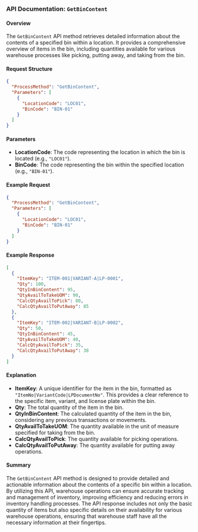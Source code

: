 ### API Documentation: `GetBinContent`

#### Overview
The `GetBinContent` API method retrieves detailed information about the contents of a specified bin within a location. It provides a comprehensive overview of items in the bin, including quantities available for various warehouse processes like picking, putting away, and taking from the bin.

#### Request Structure
```json
{
  "ProcessMethod": "GetBinContent",
  "Parameters": [
    {
      "LocationCode": "LOC01",
      "BinCode": "BIN-01"
    }
  ]
}
```

#### Parameters
- **LocationCode**: The code representing the location in which the bin is located (e.g., `"LOC01"`).
- **BinCode**: The code representing the bin within the specified location (e.g., `"BIN-01"`).

#### Example Request
```json
{
  "ProcessMethod": "GetBinContent",
  "Parameters": [
    {
      "LocationCode": "LOC01",
      "BinCode": "BIN-01"
    }
  ]
}
```

#### Example Response
```json
[
  {
    "ItemKey": "ITEM-001|VARIANT-A|LP-0001",
    "Qty": 100,
    "QtyInBinContent": 95,
    "QtyAvailToTakeUOM": 90,
    "CalcQtyAvailToPick": 80,
    "CalcQtyAvailToPutAway": 85
  },
  {
    "ItemKey": "ITEM-002|VARIANT-B|LP-0002",
    "Qty": 50,
    "QtyInBinContent": 45,
    "QtyAvailToTakeUOM": 40,
    "CalcQtyAvailToPick": 35,
    "CalcQtyAvailToPutAway": 38
  }
]
```

#### Explanation
- **ItemKey**: A unique identifier for the item in the bin, formatted as `"ItemNo|VariantCode|LPDocumentNo"`. This provides a clear reference to the specific item, variant, and license plate within the bin.
- **Qty**: The total quantity of the item in the bin.
- **QtyInBinContent**: The calculated quantity of the item in the bin, considering any previous transactions or movements.
- **QtyAvailToTakeUOM**: The quantity available in the unit of measure specified for taking from the bin.
- **CalcQtyAvailToPick**: The quantity available for picking operations.
- **CalcQtyAvailToPutAway**: The quantity available for putting away operations.

#### Summary
The `GetBinContent` API method is designed to provide detailed and actionable information about the contents of a specific bin within a location. By utilizing this API, warehouse operations can ensure accurate tracking and management of inventory, improving efficiency and reducing errors in inventory handling processes. The API response includes not only the basic quantity of items but also specific details on their availability for various warehouse operations, ensuring that warehouse staff have all the necessary information at their fingertips.